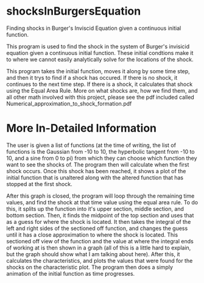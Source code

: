 shocksInBurgersEquation
=======================

Finding shocks in Burger's Inviscid Equation given a continuous initial function.

This program is used to find the shock in the system of Burger's invisicid equation given a continuous initial function. These initial condtions make it to where we cannot easily analytically solve for the locations of the shock.

This program takes the initial function, moves it along by some time step, and then it trys to find if a shock has occured. If there is no shock, it continues to the next time step. If there is a shock, it calculates that shock using the Equal Area Rule. More on what shocks are, how we find them, and all other math involved with this project, please see the pdf included called Numerical_approximation_to_shock_formation.pdf

More In-Detailed Information
=======================

The user is given a list of functions (at the time of writing, the list of functions is the Gaussian from -10 to 10, the hyperbolic tangent from -10 to 10, and a sine from 0 to pi) from which they can choose which function they want to see the shocks of. The program then will calculate when the first shock occurs. Once this shock has been reached, it shows a plot of the initial function that is unaltered along with the altered function that has stopped at the first shock. 

After this graph is closed, the program will loop through the remaining time values, and find the shock at that time value using the equal area rule. To do this, it splits up the function into it's upper section, middle section, and bottom section. Then, it finds the midpoint of the top section and uses that as a guess for where the shock is located. It then takes the integral of the left and right sides of the sectioned off function, and changes the guess until it has a close approximation to where the shock is located. This sectioned off view of the function and the value at where the integral ends of working at is then shown in a graph (all of this is a little hard to explain, but the graph should show what I am talking about here). After this, it calculates the characteristics, and plots the values that were found for the shocks on the characteristic plot. The program then does a simply animation of the initial function as time progresses. 
